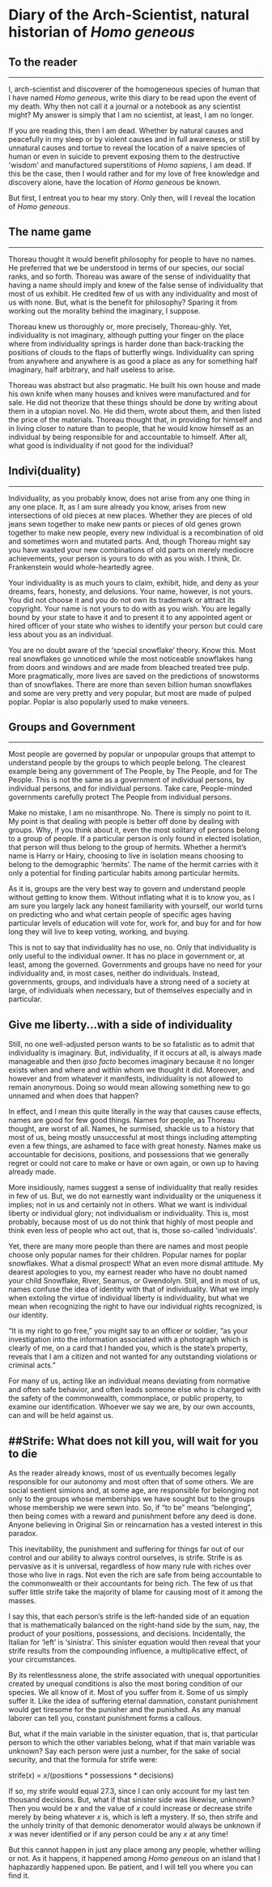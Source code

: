 # Diary of the Arch-Scientist, natural historian of *Homo geneous*	
## To the reader
-----I, arch-scientist and discoverer of the homogeneous species of human that I have named *Homo geneous*, write this diary to be read upon the event of my death. Why then not call it a journal or a notebook as any scientist might? My answer is simply that I am no scientist, at least, I am no longer.	If you are reading this, then I am dead. Whether by natural causes and peacefully in my sleep or by violent causes and in full awareness, or still by unnatural causes and tortue to reveal the location of a naive species of human or even in suicide to prevent exposing them to the destructive 'wisdom' and manufactured superstitions of *Homo sapiens*, I am dead. If this be the case, then I would rather and for my love of free knowledge and discovery alone, have the location of *Homo geneous* be known.
But first, I entreat you to hear my story. Only then, will I reveal the location of *Homo geneous*.
## The name game-----Thoreau thought it would benefit philosophy for people to have no names. He preferred that we be understood in terms of our species, our social ranks, and so forth. Thoreau was aware of the sense of individuality that having a name should imply and knew of the false sense of individuality that most of us exhibit. He credited few of us with any individuality and most of us with none. But, what is the benefit for philosophy? Sparing it from working out the morality behind the imaginary, I suppose.
	Thoreau knew us thoroughly or, more precisely, Thoreau-ghly. Yet, individuality is not imaginary, although putting your finger on the place where from individuality springs is harder done than back-tracking the positions of clouds to the flaps of butterfly wings. Individuality can spring from anywhere and anywhere is as good a place as any for something half imaginary, half arbitrary, and half useless to arise. Thoreau was abstract but also pragmatic. He built his own house and made his own knife when many houses and knives were manufactured and for sale. He did not theorize that these things should be done by writing about them in a utopian novel. No. He did them, wrote about them, and then listed the price of the materials. Thoreau thought that, in providing for himself and in living closer to nature than to people, that he would know himself as an individual by being responsible for and accountable to himself. After all, what good is individuality if not good for the individual?## Indivi(duality)
-----Individuality, as you probably know, does not arise from any one thing in any one place. It, as I am sure already you know, arises from new intersections of old pieces at new places. Whether they are pieces of old jeans sewn together to make new pants or pieces of old genes grown together to make new people, every new individual is a recombination of old and sometimes worn and mutated parts. And, though Thoreau might say you have wasted your new combinations of old parts on merely mediocre achievements, your person is yours to do with as you wish. I think, Dr. Frankenstein would whole-heartedly agree.Your individuality is as much yours to claim, exhibit, hide, and deny as your dreams, fears, honesty, and delusions. Your name, however, is not yours. You did not choose it and you do not own its trademark or attract its copyright. Your name is not yours to do with as you wish. You are legally bound by your state to have it and to present it to any appointed agent or hired officer of your state who wishes to identify your person but could care less about you as an individual.You are no doubt aware of the ‘special snowflake’ theory. Know this. Most real snowflakes go unnoticed while the most noticeable snowflakes hang from doors and windows and are made from bleached treated tree pulp. More pragmatically, more lives are saved on the predictions of snowstorms than of snowflakes. There are more than seven billion human snowflakes and some are very pretty and very popular, but most are made of pulped poplar. Poplar is also popularly used to make veneers.
## Groups and Government----Most people are governed by popular or unpopular groups that attempt to understand people by the groups to which people belong. The clearest example being any government of The People, by The People, and for The People. This is not the same as a government of individual persons, by individual persons, and for individual persons. Take care, People-minded governments carefully protect The People from individual persons.Make no mistake, I am no misanthrope. No. There is simply no point to it. My point is that dealing with people is better off done by dealing with groups. Why, if you think about it, even the most solitary of persons belong to a group of people. If a particular person is only found in elected isolation, that person will thus belong to the group of hermits. Whether a hermit’s name is Harry or Hairy, choosing to live in isolation means choosing to belong to the demographic ‘hermits’. The name of the hermit carries with it only a potential for finding particular habits among particular hermits.As it is, groups are the very best way to govern and understand people without getting to know them. Without inflating what it is to know you, as I am sure you largely lack any honest familiarity with yourself, our world turns on predicting who and what certain people of specific ages having particular levels of education will vote for, work for, and buy for and for how long they will live to keep voting, working, and buying.This is not to say that individuality has no use, no. Only that individuality is only useful to the individual owner. It has no place in government or, at least, among the governed. Governments and groups have no need for your individuality and, in most cases, neither do individuals. Instead, governments, groups, and individuals have a strong need of a society at large, of individuals when necessary, but of themselves especially and in particular.## Give me liberty...with a side of individualityStill, no one well-adjusted person wants to be so fatalistic as to admit that individuality is imaginary. But, individuality, if it occurs at all, is always made manageable and then *ipso facto* becomes imaginary because it no longer exists when and where and within whom we thought it did. Moreover, and however and from whatever it manifests, individuality is not allowed to remain anonymous. Doing so would mean allowing something new to go unnamed and when does that happen?	In effect, and I mean this quite literally in the way that causes cause effects, names are good for few good things. Names for people, as Thoreau thought, are worst of all. Names, he surmised, shackle us to a history that most of us, being mostly unsuccessful at most things including attempting even a few things, are ashamed to face with great honesty. Names make us accountable for decisions, positions, and possessions that we generally regret or could not care to make or have or own again, or own up to having already made.More insidiously, names suggest a sense of individuality that really resides in few of us. But, we do not earnestly want individuality or the uniqueness it implies; not in us and certainly not in others. What we want is individual liberty or individual glory; not individualism or individuality. This is, most probably, because most of us do not think that highly of most people and think even less of people who act out, that is, those so-called 'individuals'.Yet, there are many more people than there are names and most people choose only popular names for their children. Popular names for poplar snowflakes. What a dismal prospect! What an even more dismal attitude. My dearest apologies to you, my earnest reader who have no doubt named your child Snowflake, River, Seamus, or Gwendolyn. Still, and in most of us, names confuse the idea of identity with that of individuality. What we imply when extoling the virtue of individual liberty is individuality, but what we mean when recognizing the right to have our individual rights recognized, is our identity. “It is my right to go free,” you might say to an officer or soldier, “as your investigation into the information associated with a photograph which is clearly of me, on a card that I handed you, which is the state’s property, reveals that I am a citizen and not wanted for any outstanding violations or criminal acts.”For many of us, acting like an individual means deviating from normative and often safe behavior, and often leads someone else who is charged with the safety of the commonwealth, commonplace, or public property, to examine our identification. Whoever we say we are, by our own accounts, can and will be held against us.
##Strife: What does not kill you, will wait for you to die-----As the reader already knows, most of us eventually becomes legally responsible for our autonomy and most often that of some others. We are social sentient simions and, at some age, are responsible for belonging not only to the groups whose memberships we have sought but to the groups whose membership we were sewn into. So, if “to be” means “belonging”, then being comes with a reward and punishment before any deed is done. Anyone believing in Original Sin or reincarnation has a vested interest in this paradox.This inevitability, the punishment and suffering for things far out of our control and our ability to always control ourselves, is strife. Strife is as pervasive as it is universal, regardless of how many rule with riches over those who live in rags. Not even the rich are safe from being accountable to the commonwealth or their accountants for being rich. The few of us that suffer little strife take the majority of blame for causing most of it among the masses. I say this, that each person’s strife is the left-handed side of an equation that is mathematically balanced on the right-hand side by the sum, nay, the product of your positions, possessions, and decisions. Incidentally, the Italian for ‘left’ is ‘sinistra’. This sinister equation would then reveal that your strife results from the compounding influence, a multiplicative effect, of your circumstances.By its relentlessness alone, the strife associated with unequal opportunities created by unequal conditions is also the most boring condition of our species. We all know of it. Most of you suffer from it. Some of us simply suffer it. Like the idea of suffering eternal damnation, constant punishment would get tiresome for the punisher and the punished. As any manual laborer can tell you, constant punishment forms a callous. But, what if the main variable in the sinister equation, that is, that particular person to which the other variables belong, what if that main variable was unknown? Say each person were just a number, for the sake of social security, and that the formula for strife were: 
strife(*x*) = *x*/(positions * possessions * decisions) 

If so, my strife would equal 27.3, since I can only account for my last ten thousand decisions. But, what if that sinister side was likewise, unknown? Then you would be *x* and the value of *x* could increase or decrease strife merely by being whatever *x* is, which is left a mystery. If so, then strife and the unholy trinity of that demonic denomerator would always be unknown if *x* was never identified or if any person could be any *x* at any time!But this cannot happen in just any place among any people, whether willing or not. As it happens, it happened among *Homo geneous* on an island that I haphazardly happened upon. Be patient, and I will tell you where you can find it.